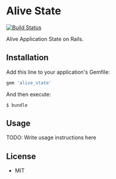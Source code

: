 # Alive State

[![Build Status](https://travis-ci.org/ogom/alive_state.png?branch=master)](https://travis-ci.org/ogom/alive_state)

Alive Application State on Rails.

## Installation

Add this line to your application's Gemfile:

```ruby
gem 'alive_state'
```

And then execute:

```
$ bundle
```

## Usage

TODO: Write usage instructions here

## License

* MIT
